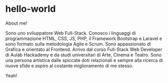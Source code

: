 # hello-world

About me!

Sono uno sviluppatore Web Full-Stack. Conosco i linguaggi di programmazione HTML, CSS, JS, PHP, il Framework Bootstrap e Laravel e sono formato sulla metodologia Agile e Scrum. Sono appassionato di Grafica e orientato al Frontend. 
Arrivo dal corso Full-Stack Web Developer di Aulab Hackademy e da studi universitari di Arte, Cinema e Teatro.
Sono una persona artistica dalle spiccate doti relazionali e sempre alla ricerca di nuove sfide e aspiro al costante miglioramento di me stesso.

Yeah!